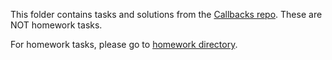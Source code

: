 This folder contains tasks and solutions from the [Callbacks repo](https://github.com/HowProgrammingWorks/Callbacks/tree/master/JavaScript/Tasks). These are NOT homework tasks.

For homework tasks, please go to [homework directory](../homework).

